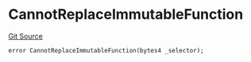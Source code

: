 # CannotReplaceImmutableFunction
[Git Source](https://github.com/thrackle-io/tron/blob/9665732f3266b703cc028112f97a9a18c551bb91/src/client/token/handler/diamond/HandlerDiamondLib.sol)


```solidity
error CannotReplaceImmutableFunction(bytes4 _selector);
```


